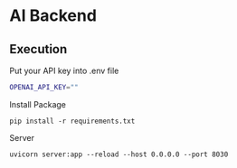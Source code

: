 # AI Backend

## Execution
Put your API key into .env file
```bash
OPENAI_API_KEY=""
```
Install Package
```
pip install -r requirements.txt
```

Server
```
uvicorn server:app --reload --host 0.0.0.0 --port 8030
```